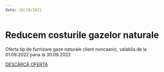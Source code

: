 ```yaml
---
date: 10/19/2022
---
```


# Reducem costurile gazelor naturale

Oferta tip de furnizare gaze naturale client noncasnic, valabila de la 01.09.2022 pana la 30.09.2022

[DESCĂRCĂ OFERTA](./homepage/notificari/Ofertatipgazenoncasnic0922.pdf)
